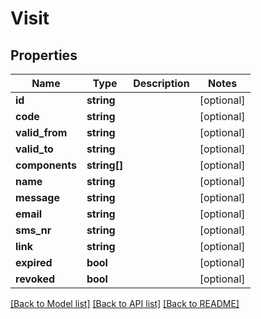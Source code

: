 # Visit

## Properties
Name | Type | Description | Notes
------------ | ------------- | ------------- | -------------
**id** | **string** |  | [optional] 
**code** | **string** |  | [optional] 
**valid_from** | **string** |  | [optional] 
**valid_to** | **string** |  | [optional] 
**components** | **string[]** |  | [optional] 
**name** | **string** |  | [optional] 
**message** | **string** |  | [optional] 
**email** | **string** |  | [optional] 
**sms_nr** | **string** |  | [optional] 
**link** | **string** |  | [optional] 
**expired** | **bool** |  | [optional] 
**revoked** | **bool** |  | [optional] 

[[Back to Model list]](../README.md#documentation-for-models) [[Back to API list]](../README.md#documentation-for-api-endpoints) [[Back to README]](../README.md)


